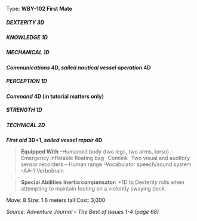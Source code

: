 Type: **WBY-102 First Mate**
##### DEXTERITY 3D
##### KNOWLEDGE 1D
##### MECHANICAL 1D
***Communications* 4D, *sailed nautical vessel operation* 4D**
##### PERCEPTION 1D
***Command* 4D (in tutorial matters only)**
##### STRENGTH 1D
##### TECHNICAL 2D
***First aid* 3D+1, *sailed vessel repair* 4D**

> **Equipped With**
> -Humanoid body (two legs, two arms, torso)
> -Emergency inflatable floating bag
> -Comlink
> -Two visual and auditory sensor recorders – Human range
> -Vocabulator speech/sound system
> -AA-1 Verbobrain

> **Special Abilities**
> **Inertia compensator:** +1D to Dexterity rolls when attempting to maintain footing on a violently swaying deck.

Move: 8
Size: 1.6 meters tall
Cost: 3,000

*Source: Adventure Journal – The Best of Issues 1-4 (page 68)*